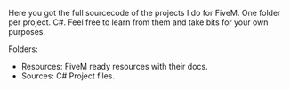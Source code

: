 Here you got the full sourcecode of the projects I do for FiveM. One folder per project. C#. Feel free to learn from them and take bits for your own purposes.

Folders:
- Resources: FiveM ready resources with their docs.
- Sources: C# Project files. 
